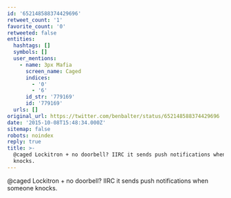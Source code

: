 ```yaml
---
id: '652148588374429696'
retweet_count: '1'
favorite_count: '0'
retweeted: false
entities:
  hashtags: []
  symbols: []
  user_mentions:
    - name: 3px Mafia
      screen_name: Caged
      indices:
        - '0'
        - '6'
      id_str: '779169'
      id: '779169'
  urls: []
original_url: https://twitter.com/benbalter/status/652148588374429696
date: '2015-10-08T15:48:34.000Z'
sitemap: false
robots: noindex
reply: true
title: >-
  @caged Lockitron + no doorbell? IIRC it sends push notifications when someone
  knocks.
---
```


@caged Lockitron + no doorbell? IIRC it sends push notifications when someone knocks.
